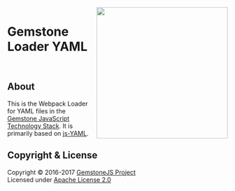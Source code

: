 
<img src="https://rawgit.com/gemstonejs/gemstone-artwork/master/gemstone-logo-white.svg" width="300" align="right" alt=""/>

Gemstone Loader YAML
====================

<p/>
<img src="https://nodei.co/npm/gemstone-loader-yaml.png?downloads=true&stars=true" alt=""/>
<p/>
<img src="https://david-dm.org/rse/gemstone-loader-yaml.png" alt=""/>

About
-----

This is the Webpack Loader for YAML files in the
[Gemstone JavaScript Technology Stack](http://gemstonejs.com).
It is primarily based on [js-YAML](http://nodeca.github.io/js-yaml/).

Copyright &amp; License
-----------------------

Copyright &copy; 2016-2017 [GemstoneJS Project](http://gemstonejs.com)<br/>
Licensed under [Apache License 2.0](https://spdx.org/licenses/Apache-2.0)

